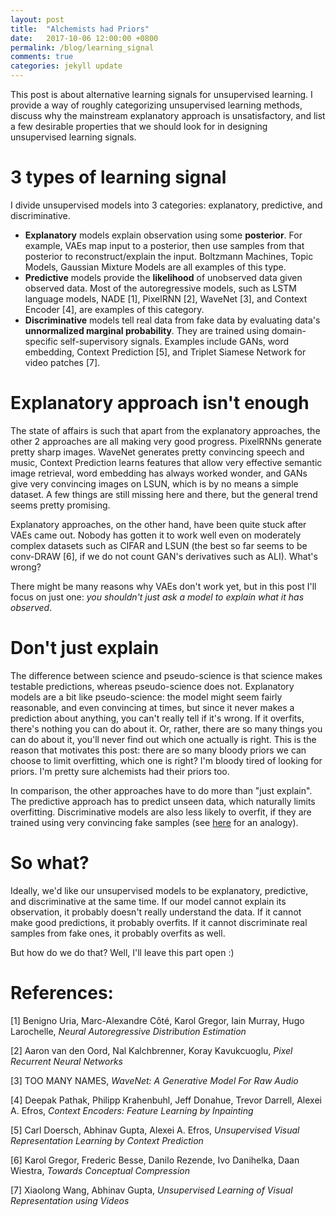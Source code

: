 ```yaml
---
layout: post
title:  "Alchemists had Priors"
date:   2017-10-06 12:00:00 +0800
permalink: /blog/learning_signal
comments: true
categories: jekyll update
---
```


This post is about alternative learning signals for unsupervised learning. I provide a way of roughly categorizing
unsupervised learning methods, discuss why the mainstream explanatory approach is unsatisfactory, and list a few
desirable properties that we should look for in designing unsupervised learning signals.


# 3 types of learning signal

I divide unsupervised models into 3 categories: explanatory, predictive, and discriminative. 

- __Explanatory__ models explain observation using some **posterior**. For example, VAEs map input to a posterior, then use
samples from that posterior to reconstruct/explain the input. Boltzmann Machines, Topic Models, Gaussian Mixture Models
are all examples of this type.
- __Predictive__ models provide the **likelihood** of unobserved data given observed data. Most of the autoregressive models, such
as LSTM language models, NADE [1], PixelRNN [2], WaveNet [3], and Context Encoder [4], are examples of this category.
- __Discriminative__ models tell real data from fake data by evaluating data's **unnormalized marginal probability**.
They are trained using domain-specific self-supervisory signals.  Examples include GANs, word embedding, Context
Prediction [5], and Triplet Siamese Network for video patches [7].


# Explanatory approach isn't enough

The state of affairs is such that apart from the explanatory approaches, the other 2 approaches are all making very good
progress. PixelRNNs generate pretty sharp images. WaveNet generates pretty convincing speech and music, Context
Prediction learns features that allow very effective semantic image retrieval, word embedding has always worked wonder,
and GANs give very convincing images on LSUN, which is by no means a simple dataset. A few things are still missing here
and there, but the general trend seems pretty promising.

Explanatory approaches, on the other hand, have been quite stuck after VAEs came out. Nobody has gotten it to work well
even on moderately complex datasets such as CIFAR and LSUN (the best so far seems to be conv-DRAW [6], if we do not
count GAN's derivatives such as ALI). What's wrong?

There might be many reasons why VAEs don't work yet, but in this post I'll focus on just one: *you shouldn't just ask a
model to explain what it has observed*.


# Don't just explain

The difference between science and pseudo-science is that science makes testable predictions, whereas pseudo-science
does not. Explanatory models are a bit like pseudo-science: the model might seem fairly reasonable, and even convincing
at times, but since it never makes a prediction about anything, you can't really tell if it's wrong. If it overfits,
there's nothing you can do about it. Or, rather, there are so many things you can do about it, you'll never find out
which one actually is right. This is the reason that motivates this post: there are so many bloody priors we can choose
to limit overfitting, which one is right? I'm bloody tired of looking for priors. I'm pretty sure alchemists had their
priors too.

In comparison, the other approaches have to do more than "just explain". The predictive approach has to predict unseen
data, which naturally limits overfitting. Discriminative models are also less likely to overfit, if they are trained
using very convincing fake samples (see [here](/blob/wgan_energy) for an analogy).

# So what?

Ideally, we'd like our unsupervised models to be explanatory, predictive, and discriminative at the same time. If our
model cannot explain its observation, it probably doesn't really understand the data. If it cannot make good
predictions, it probably overfits. If it cannot discriminate real samples from fake ones, it probably overfits as well.

But how do we do that? Well, I'll leave this part open :)



# References:

[1] Benigno Uria, Marc-Alexandre Côté, Karol Gregor, Iain Murray, Hugo Larochelle, _Neural Autoregressive Distribution Estimation_

[2] Aaron van den Oord, Nal Kalchbrenner, Koray Kavukcuoglu, _Pixel Recurrent Neural Networks_

[3] TOO MANY NAMES, _WaveNet: A Generative Model For Raw Audio_

[4] Deepak Pathak, Philipp Krahenbuhl, Jeff Donahue, Trevor Darrell, Alexei A. Efros, _Context Encoders: Feature Learning by Inpainting_

[5] Carl Doersch, Abhinav Gupta, Alexei A. Efros, _Unsupervised Visual Representation Learning by Context Prediction_

[6] Karol Gregor, Frederic Besse, Danilo Rezende, Ivo Danihelka, Daan Wiestra, _Towards Conceptual Compression_

[7] Xiaolong Wang, Abhinav Gupta, _Unsupervised Learning of Visual Representation using Videos_

